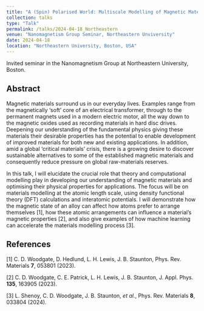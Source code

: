 ```yaml
---
title: "A (Spin) Polarised World: Multiscale Modelling of Magnetic Materials for Energy Applications"
collection: talks
type: "Talk"
permalink: /talks/2024-04-18_Northeastern
venue: "Nanomagnetism Group Seminar, Northeastern Unviversity"
date: 2024-04-18
location: "Northeastern University, Boston, USA"
---
```


Invited seminar in the Nanomagnetism Group at Northeastern University, Boston.

<h2>Abstract</h2>
Magnetic materials surround us in our everyday lives. Examples range from the magnetically ‘soft’ core of an electrical transformer, through to the permanent magnets used in a modern electric motor, all the way down to the magnetic oxides used as recording materials in hard disc drives. Deepening our understanding of the fundamental physics giving these materials their desirable properties has the potential to enable development of improved materials for both new and existing applications. In addition, amid a global ‘critical materials’ crisis, there is a growing desire to discover sustainable alternatives to some of the established magnetic materials and consequently reduce pressure on global raw-materials reserves.

In this talk, I will elucidate the crucial role that theory and computational modelling play in developing our understanding of magnetic materials and optimising their physical properties for applications. The focus will be on materials modelling at the atomic length scale, using density functional theory (DFT) calculations and interatomic potentials. I will demonstrate how the magnetic state of an alloy can affect how atoms prefer to arrange themselves [1], how these atomic arrangements can influence a material’s magnetic properties [2], and also give examples of how machine learning can accelerate the materials modelling process [3].


<h2>References</h2>
[1] C. D. Woodgate, D. Hedlund, L. H. Lewis, J. B. Staunton, Phys. Rev. Materials <b>7</b>, 053801 (2023).

[2] C. D. Woodgate, C. E. Patrick, L. H. Lewis, J. B. Staunton, J. Appl. Phys. <b>135</b>, 163905 (2023).

[3] L. Shenoy, C. D. Woodgate, J. B. Staunton, <i>et al.</i>, Phys. Rev. Materials <b>8</b>, 033804 (2024).
